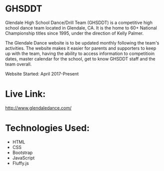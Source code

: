 # GHSDDT

Glendale High School Dance/Drill Team (GHSDDT) is a competitive high school dance team located in Glendale, CA. It is the home to 60+ National Championship titles since 1995, under the direction of Kelly Palmer. 

The Glendale Dance website is to be updated monthly following the team's activities. The website makes it easier for parents and supporters to keep up with the team, having the ability to access information to competitioin dates, master calendar for the school, get to know GHSDDT staff and the team overall.

Website Started: April 2017-Present

# Live Link: 
http://www.glendaledance.com/

# Technologies Used: 
* HTML 
* CSS 
* Bootstrap
* JavaScript 
* Fluffy.js